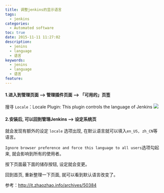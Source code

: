 ```yaml
---
title: 调整jenkins的显示语言
tags:
  - jenkins
categories:
  - Automated software
toc: true
date: 2015-11-11 11:27:02
description: 
  - jenins
  - language
  - 语言
keywords:
  - jenins
  - language
  - 语言
feature:
---
```


#### 1.进入到管理页面 –> 管理插件页面 –> 「可用的」页签
搜寻 `Locale`：Locale Plugin: This plugin controls the language of Jenkins
![](http://img.iteches.com/images/0C/9E977C8A034803A91B922827713B53.png)

#### 2.安装后, 可以回到管理Jenkins –> 设定系统页
就会发现有额外的设定 `locale` 选项出现, 在默认语言就可以填入`en_US, zh_CN`等语言。

`Ignore browser preference and force this language to all users`选项勾起来, 就会影响到所有的使用者。

按下页面最下面的储存按钮, 设定就会变更。

回到首页, 重新整理一下页面, 就可以看到默认语言改变了。

参考：http://it.zhaozhao.info/archives/50384


